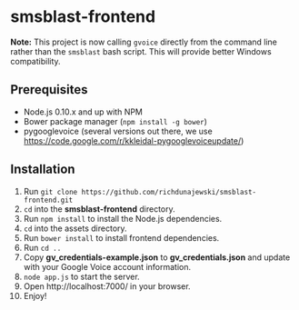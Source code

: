 # smsblast-frontend

**Note:** This project is now calling `gvoice` directly from the command line rather than the `smsblast` bash script. This will provide better Windows compatibility.


## Prerequisites

- Node.js 0.10.x and up with NPM
- Bower package manager (`npm install -g bower`)
- pygooglevoice (several versions out there, we use https://code.google.com/r/kkleidal-pygooglevoiceupdate/)

## Installation

1. Run `git clone https://github.com/richdunajewski/smsblast-frontend.git`
2. `cd` into the **smsblast-frontend** directory.
3. Run `npm install` to install the Node.js dependencies.
4. `cd` into the assets directory.
5. Run `bower install` to install frontend dependencies.
6. Run `cd ..`
7. Copy **gv_credentials-example.json** to **gv_credentials.json** and update with your Google Voice account information.
8. `node app.js` to start the server.
9. Open http://localhost:7000/ in your browser.
10. Enjoy!